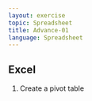 ```yaml
---
layout: exercise
topic: Spreadsheet
title: Advance-01
language: Spreadsheet
---
```


## Excel

1. Create a pivot table
